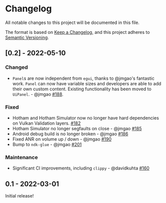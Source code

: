 # Changelog
All notable changes to this project will be documented in this file.

The format is based on [Keep a Changelog](https://keepachangelog.com/en/1.0.0/),
and this project adheres to [Semantic Versioning](https://semver.org/spec/v2.0.0.html).


## [0.2] - 2022-05-10
### Changed
- `Panel`s are now independent from `egui`, thanks to @jmgao's fantastic work. `Panel` can now have variable sizes and developers are able to add their own custom content. Existing functionality has been moved to `UiPanel`. -  @jmgao [#188](https://github.com/leetvr/hotham/issues/188).

### Fixed
- Hotham and Hotham Simulator now no longer have hard dependencies on Vulkan Validation layers. [#182](https://github.com/leetvr/hotham/issues/182)
- Hotham Simulator no longer segfaults on close - @jmgao [#185](https://github.com/leetvr/hotham/issues/185)
- Android debug build is no longer broken - @jmgao [#186](https://github.com/leetvr/hotham/issues/186)
- Fixed ANR on volume up / down - @jmgao [#190](https://github.com/leetvr/hotham/issues/190)
- Bump to `ndk-glue` - @jmgao [#201](https://github.com/leetvr/hotham/issues/201)

### Maintenance
- Significant CI improvements, including `clippy` - @davidkuhta [#160](https://github.com/leetvr/hotham/issues/160)


## 0.1 - 2022-03-01
Initial release!